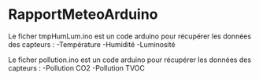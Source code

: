 # RapportMeteoArduino

Le ficher tmpHumLum.ino est un code arduino pour récupérer les données des capteurs :
-Température
-Humidité
-Luminosité

Le ficher pollution.ino est un code arduino pour récupérer les données des capteurs :
-Pollution CO2
-Pollution TVOC
